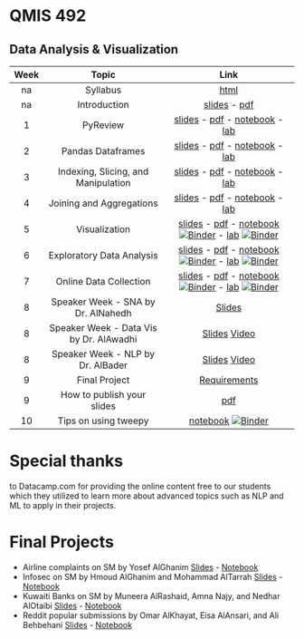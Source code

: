 # QMIS 492
## Data Analysis & Visualization



|Week | Topic        | Link  |
| :---: | :-------------: |:-------------:|
| na | Syllabus      | [html](http://bit.ly/mis492_syl) |
| na | Introduction     | [slides](http://qmisr.github.io/mis492/intro.slides.html) -  [pdf](http://qmisr.github.io/mis492/intro.pdf)  
| 1 | PyReview| [slides](http://qmisr.github.io/mis492/week1.slides.html) -  [pdf](http://qmisr.github.io/mis492/week1.pdf) -  [notebook](http://qmisr.github.io/mis492/week1.ipynb) - [lab](http://qmisr.github.io/mis492/week1_lab.ipynb)
| 2 | Pandas Dataframes| [slides](http://qmisr.github.io/mis492/week2.slides.html) -  [pdf](http://qmisr.github.io/mis492/week2.pdf) -  [notebook](http://qmisr.github.io/mis492/week2.ipynb) - [lab](http://qmisr.github.io/mis492/week2_lab.ipynb)
| 3 | Indexing, Slicing, and Manipulation| [slides](http://qmisr.github.io/mis492/week3.slides.html) -  [pdf](http://qmisr.github.io/mis492/week3.pdf) -  [notebook](http://qmisr.github.io/mis492/week3.ipynb) - [lab](http://qmisr.github.io/mis492/week3_lab.ipynb)
| 4 | Joining and Aggregations | [slides](http://qmisr.github.io/mis492/week4.slides.html) -  [pdf](http://qmisr.github.io/mis492/week4.pdf) -  [notebook](http://qmisr.github.io/mis492/week4.ipynb) - [lab](http://qmisr.github.io/mis492/week4_lab.ipynb)
| 5 | Visualization | [slides](http://qmisr.github.io/mis492/week5.slides.html) -  [pdf](http://qmisr.github.io/mis492/week5.pdf) -  [notebook](http://qmisr.github.io/mis492/week5.ipynb) [![Binder](https://mybinder.org/badge.svg)](https://mybinder.org/v2/gh/qmisr/mis492/master?filepath=week5.ipynb) - [lab](http://qmisr.github.io/mis492/week5_lab.ipynb) [![Binder](https://mybinder.org/badge.svg)](https://mybinder.org/v2/gh/qmisr/mis492/master?filepath=week5_lab.ipynb)
| 6 | Exploratory Data Analysis | [slides](http://qmisr.github.io/mis492/week6.slides.html) -  [pdf](http://qmisr.github.io/mis492/week6.pdf) -  [notebook](http://qmisr.github.io/mis492/week6.ipynb) [![Binder](https://mybinder.org/badge.svg)](https://mybinder.org/v2/gh/qmisr/mis492/master?filepath=week6.ipynb) - [lab](http://qmisr.github.io/mis492/week6_lab.ipynb) [![Binder](https://mybinder.org/badge.svg)](https://mybinder.org/v2/gh/qmisr/mis492/master?filepath=week6_lab.ipynb)
| 7 | Online Data Collection | [slides](http://qmisr.github.io/mis492/week7.slides.html) -  [pdf](http://qmisr.github.io/mis492/week7.pdf) -  [notebook](http://qmisr.github.io/mis492/week7.ipynb) [![Binder](https://mybinder.org/badge.svg)](https://mybinder.org/v2/gh/qmisr/mis492/master?filepath=week7.ipynb) - [lab](http://qmisr.github.io/mis492/week7_lab.ipynb) [![Binder](https://mybinder.org/badge.svg)](https://mybinder.org/v2/gh/qmisr/mis492/master?filepath=week7_lab.ipynb)
| 8 | Speaker Week - SNA by Dr. AlNahedh | [Slides](http://mishari.com/sna)
| 8 | Speaker Week - Data Vis by Dr. AlAwadhi |  [Slides](https://docs.wixstatic.com/ugd/475bfb_6f0e7779082a446fb6c828f4d23c31a0.pptx?dn=Data%20Viz_Students.pptx) [Video](https://www.youtube.com/watch?v=SSXG0OtdjRk&feature=youtu.be)
| 8 | Speaker Week - NLP by Dr. AlBader | [Slides](https://cbaku-my.sharepoint.com/personal/zalbader_cba_edu_kw/_layouts/15/guestaccess.aspx?docid=1613a3165eedf45829f65fe5bdec08563&authkey=Ac9IuB6jTMHuci0Wt9Qvg2I&e=4%3Ac5685a7bfef34184864c9b7958b3747a) [Video](https://www.youtube.com/watch?v=2etP0DIGntE&feature=youtu.be)
| 9 | Final Project | [Requirements](https://docs.google.com/document/d/1vAZZEyWVb0oAQ31c-8USyug_bGppjEJchA9mk5Q4TYg/edit?usp=sharing)
| 9 | How to publish your slides | [pdf](http://qmisr.github.io/mis492/slides.pdf)
| 10 | Tips on using tweepy | [notebook](http://qmisr.github.io/mis492/tweeps_tips.ipynb) [![Binder](https://mybinder.org/badge.svg)](https://mybinder.org/v2/gh/qmisr/mis492/master?filepath=tweeps_tips.ipynb)

# Special thanks
to Datacamp.com for providing the online content free to our students which they utilized to learn more about advanced topics such as NLP and ML to apply in their projects.

# Final Projects

- Airline complaints on SM by Yosef AlGhanim [Slides](https://nalorakq8.github.io/projects/final_project_mis492_Insights_and_questions.slides.html#/) - [Notebook](https://nalorakq8.github.io/projects/final_project_mis492_analysis.ipynb)
- Infosec on SM by Hmoud AlGhanim and Mohammad AlTarrah [Slides](https://hfg94.github.io/mis492/TweetMaining_Analysis.slides.html) - [Notebook](https://mybinder.org/v2/gh/hfg94/mis492/master?filepath=TweetMaining_Analysis.ipynb)
- Kuwaiti Banks on SM by Muneera AlRashaid, Amna Najy, and Nedhar AlOtaibi [Slides](http://qmisr.github.io/mis492/Presentation.slides.html) - [Notebook](http://qmisr.github.io/mis492/Presentation.ipynb)
- Reddit popular submissions by Omar AlKhayat, Eisa AlAnsari, and Ali Behbehani [Slides](http://qmisr.github.io/mis492/REDDIT.pptx) - [Notebook](http://qmisr.github.io/mis492/finalproject.ipynb)
